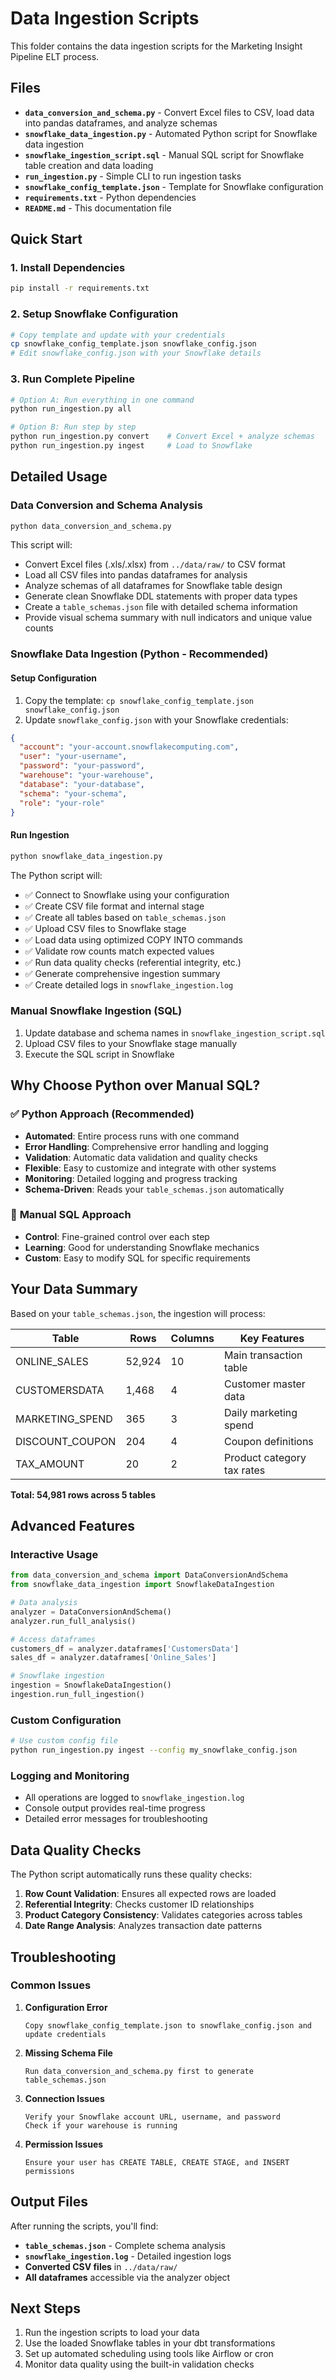 # Data Ingestion Scripts

This folder contains the data ingestion scripts for the Marketing Insight Pipeline ELT process.

## Files

- **`data_conversion_and_schema.py`** - Convert Excel files to CSV, load data into pandas dataframes, and analyze schemas
- **`snowflake_data_ingestion.py`** - Automated Python script for Snowflake data ingestion
- **`snowflake_ingestion_script.sql`** - Manual SQL script for Snowflake table creation and data loading
- **`run_ingestion.py`** - Simple CLI to run ingestion tasks
- **`snowflake_config_template.json`** - Template for Snowflake configuration
- **`requirements.txt`** - Python dependencies
- **`README.md`** - This documentation file

## Quick Start

### 1. Install Dependencies
```bash
pip install -r requirements.txt
```

### 2. Setup Snowflake Configuration
```bash
# Copy template and update with your credentials
cp snowflake_config_template.json snowflake_config.json
# Edit snowflake_config.json with your Snowflake details
```

### 3. Run Complete Pipeline
```bash
# Option A: Run everything in one command
python run_ingestion.py all

# Option B: Run step by step
python run_ingestion.py convert    # Convert Excel + analyze schemas
python run_ingestion.py ingest     # Load to Snowflake
```

## Detailed Usage

### Data Conversion and Schema Analysis
```bash
python data_conversion_and_schema.py
```

This script will:
- Convert Excel files (.xls/.xlsx) from `../data/raw/` to CSV format
- Load all CSV files into pandas dataframes for analysis
- Analyze schemas of all dataframes for Snowflake table design
- Generate clean Snowflake DDL statements with proper data types
- Create a `table_schemas.json` file with detailed schema information
- Provide visual schema summary with null indicators and unique value counts

### Snowflake Data Ingestion (Python - Recommended)

#### Setup Configuration
1. Copy the template: `cp snowflake_config_template.json snowflake_config.json`
2. Update `snowflake_config.json` with your Snowflake credentials:
```json
{
  "account": "your-account.snowflakecomputing.com",
  "user": "your-username",
  "password": "your-password",
  "warehouse": "your-warehouse",
  "database": "your-database",
  "schema": "your-schema",
  "role": "your-role"
}
```

#### Run Ingestion
```bash
python snowflake_data_ingestion.py
```

The Python script will:
- ✅ Connect to Snowflake using your configuration
- ✅ Create CSV file format and internal stage
- ✅ Create all tables based on `table_schemas.json`
- ✅ Upload CSV files to Snowflake stage
- ✅ Load data using optimized COPY INTO commands
- ✅ Validate row counts match expected values
- ✅ Run data quality checks (referential integrity, etc.)
- ✅ Generate comprehensive ingestion summary
- ✅ Create detailed logs in `snowflake_ingestion.log`

### Manual Snowflake Ingestion (SQL)
1. Update database and schema names in `snowflake_ingestion_script.sql`
2. Upload CSV files to your Snowflake stage manually
3. Execute the SQL script in Snowflake

## Why Choose Python over Manual SQL?

### ✅ **Python Approach (Recommended)**
- **Automated**: Entire process runs with one command
- **Error Handling**: Comprehensive error handling and logging
- **Validation**: Automatic data validation and quality checks
- **Flexible**: Easy to customize and integrate with other systems
- **Monitoring**: Detailed logging and progress tracking
- **Schema-Driven**: Reads your `table_schemas.json` automatically

### 📝 **Manual SQL Approach**
- **Control**: Fine-grained control over each step
- **Learning**: Good for understanding Snowflake mechanics
- **Custom**: Easy to modify SQL for specific requirements

## Your Data Summary

Based on your `table_schemas.json`, the ingestion will process:

| Table | Rows | Columns | Key Features |
|-------|------|---------|--------------|
| ONLINE_SALES | 52,924 | 10 | Main transaction table |
| CUSTOMERSDATA | 1,468 | 4 | Customer master data |
| MARKETING_SPEND | 365 | 3 | Daily marketing spend |
| DISCOUNT_COUPON | 204 | 4 | Coupon definitions |
| TAX_AMOUNT | 20 | 2 | Product category tax rates |

**Total: 54,981 rows across 5 tables**

## Advanced Features

### Interactive Usage
```python
from data_conversion_and_schema import DataConversionAndSchema
from snowflake_data_ingestion import SnowflakeDataIngestion

# Data analysis
analyzer = DataConversionAndSchema()
analyzer.run_full_analysis()

# Access dataframes
customers_df = analyzer.dataframes['CustomersData']
sales_df = analyzer.dataframes['Online_Sales']

# Snowflake ingestion
ingestion = SnowflakeDataIngestion()
ingestion.run_full_ingestion()
```

### Custom Configuration
```bash
# Use custom config file
python run_ingestion.py ingest --config my_snowflake_config.json
```

### Logging and Monitoring
- All operations are logged to `snowflake_ingestion.log`
- Console output provides real-time progress
- Detailed error messages for troubleshooting

## Data Quality Checks

The Python script automatically runs these quality checks:

1. **Row Count Validation**: Ensures all expected rows are loaded
2. **Referential Integrity**: Checks customer ID relationships
3. **Product Category Consistency**: Validates categories across tables
4. **Date Range Analysis**: Analyzes transaction date patterns

## Troubleshooting

### Common Issues

1. **Configuration Error**
   ```
   Copy snowflake_config_template.json to snowflake_config.json and update credentials
   ```

2. **Missing Schema File**
   ```
   Run data_conversion_and_schema.py first to generate table_schemas.json
   ```

3. **Connection Issues**
   ```
   Verify your Snowflake account URL, username, and password
   Check if your warehouse is running
   ```

4. **Permission Issues**
   ```
   Ensure your user has CREATE TABLE, CREATE STAGE, and INSERT permissions
   ```

## Output Files

After running the scripts, you'll find:
- **`table_schemas.json`** - Complete schema analysis
- **`snowflake_ingestion.log`** - Detailed ingestion logs
- **Converted CSV files** in `../data/raw/`
- **All dataframes** accessible via the analyzer object

## Next Steps

1. Run the ingestion scripts to load your data
2. Use the loaded Snowflake tables in your dbt transformations
3. Set up automated scheduling using tools like Airflow or cron
4. Monitor data quality using the built-in validation checks
